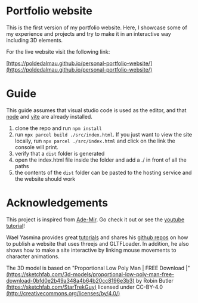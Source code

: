 # Portfolio website

This is the first version of my portfolio website. Here, I showcase some of my experience and projects and try to make it in an interactive way including 3D elements.

For the live website visit the following link:

[https://poldedalmau.github.io/personal-portfolio-website/](https://poldedalmau.github.io/personal-portfolio-website/)

# Guide

This guide assumes that visual studio code is used as the editor, and that [node](https://nodejs.org/en/download/package-manager) and [vite](https://vite.dev/guide/) are already installed.

1. clone the repo and run ```npm install```
2. run ```npx parcel build ./src/index.html```. If you just want to view the site locally, run ```npx parcel ./src/index.html``` and click on the link the console will print.
3. verify that a ```dist``` folder is generated
4. open the index.html file inside the folder and add a ./ in front of all the paths
5. the contents of the ```dist``` folder can be pasted to the hosting service and the website should work

# Acknowledgements

This project is inspired from [Ade-Mir](https://github.com/Ade-mir/html-css-js-portfolio-tutorial-2). Go check it out or see the [youtube tutorial](https://www.youtube.com/watch?v=ldwlOzRvYOU)!

Wael Yasmina provides great [tutorials](https://www.youtube.com/watch?v=gyAdWWZRNBY) and shares his [github repos](https://github.com/WaelYasmina/drivingquiz) on how to publish a website that uses threejs and GLTFLoader. In addition, he also shows how to make a site interactive by linking mouse movements to character animations.

The 3D model is based on "Proportional Low Poly Man | FREE Download |" [(https://sketchfab.com/3d-models/proportional-low-poly-man-free-download-0bfd0e2b49a348a4b64b20cc8196e3b3)](https://sketchfab.com/3d-models/proportional-low-poly-man-free-download-0bfd0e2b49a348a4b64b20cc8196e3b3) by Robin Butler [(https://sketchfab.com/StarTrekGuy)](https://sketchfab.com/StarTrekGuy) licensed under CC-BY-4.0 [(http://creativecommons.org/licenses/by/4.0/)](http://creativecommons.org/licenses/by/4.0/)